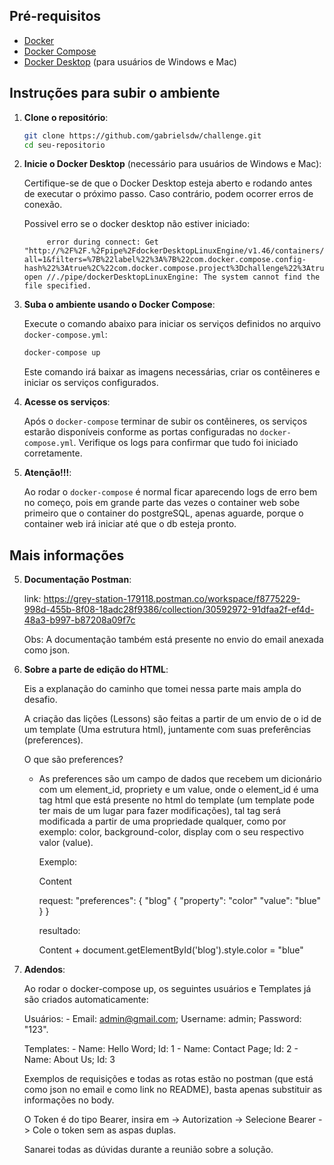 ## Pré-requisitos

- [Docker](https://docs.docker.com/get-docker/)
- [Docker Compose](https://docs.docker.com/compose/install/)
- [Docker Desktop](https://www.docker.com/products/docker-desktop/) (para usuários de Windows e Mac)

## Instruções para subir o ambiente


1. **Clone o repositório**:

   ```bash
   git clone https://github.com/gabrielsdw/challenge.git
   cd seu-repositorio
   ```


2. **Inicie o Docker Desktop** (necessário para usuários de Windows e Mac):

   Certifique-se de que o Docker Desktop esteja aberto e rodando antes de executar o próximo passo. Caso contrário, podem ocorrer erros de conexão.

   Possivel erro se o docker desktop não estiver iniciado: 
      
            error during connect: Get "http://%2F%2F.%2Fpipe%2FdockerDesktopLinuxEngine/v1.46/containers/json?all=1&filters=%7B%22label%22%3A%7B%22com.docker.compose.config-      hash%22%3Atrue%2C%22com.docker.compose.project%3Dchallenge%22%3Atrue%7D%7D": open //./pipe/dockerDesktopLinuxEngine: The system cannot find the file specified.


4. **Suba o ambiente usando o Docker Compose**:

   Execute o comando abaixo para iniciar os serviços definidos no arquivo `docker-compose.yml`:

   ```bash
   docker-compose up
   ```

   Este comando irá baixar as imagens necessárias, criar os contêineres e iniciar os serviços configurados.


5. **Acesse os serviços**:

   Após o `docker-compose` terminar de subir os contêineres, os serviços estarão disponíveis conforme as portas configuradas no `docker-compose.yml`. Verifique os logs para confirmar que tudo foi iniciado corretamente.

6. **Atenção!!!**:

   Ao rodar o `docker-compose` é normal ficar aparecendo logs de erro bem no começo, pois em grande parte das vezes o container web sobe primeiro que o container do postgreSQL, apenas aguarde, porque o
container web irá iniciar até que o db esteja pronto.

## Mais informações


5. **Documentação Postman**:

   link: https://grey-station-179118.postman.co/workspace/f8775229-998d-455b-8f08-18adc28f9386/collection/30592972-91dfaa2f-ef4d-48a3-b997-b87208a09f7c

   Obs: A documentação também está presente no envio do email anexada como json.


6. **Sobre a parte de edição do HTML**:

   Eis a explanação do caminho que tomei nessa parte mais ampla do desafio.

   A criação das lições (Lessons) são feitas a partir de um envio de o id de um template (Uma estrutura html), 
   juntamente com suas preferências (preferences).

   O que são preferences?
      - As preferences são um campo de dados que recebem um dicionário com um element_id, propriety e um value, onde
      o element_id é uma tag html que está presente no html do template (um template pode ter mais de um lugar para fazer modificações), tal tag será modificada a partir de uma propriedade qualquer, como por exemplo: color, background-color, display com o seu respectivo valor (value).

         Exemplo:
            <html>
               <div id="{{blog}}">
                  Content
               </div>
            </html>
                        
         request:
            "preferences": {
               "blog" {
                  "property": "color"
                  "value": "blue"
               }
            }
         
         resultado:
            <html>
               <div id="blog">
                  Content + document.getElementById('blog').style.color = "blue"
               </div>
            </html>


7. **Adendos**:

   Ao rodar o docker-compose up, os seguintes usuários e Templates já são criados automaticamente:

      Usuários: 
       - Email: admin@gmail.com; Username: admin; Password: "123".

      Templates:
       - Name: Hello Word; Id: 1
       - Name: Contact Page; Id: 2
       - Name: About Us; Id: 3 


   Exemplos de requisições e todas as rotas estão no postman (que está como json no email e como link no README),
   basta apenas substituir as informações no body.

   O Token é do tipo Bearer, insira em -> Autorization -> Selecione Bearer -> Cole o token sem as aspas duplas.

   Sanarei todas as dúvidas durante a reunião sobre a solução. 
